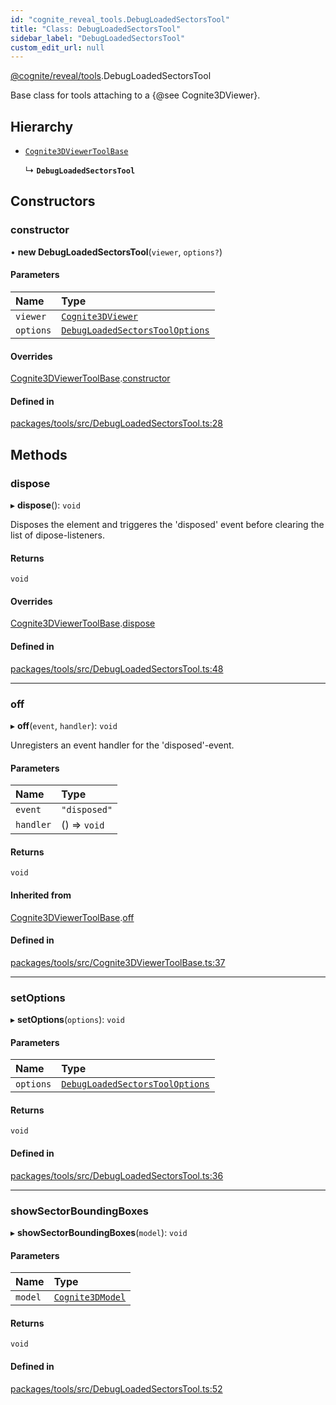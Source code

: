 ```yaml
---
id: "cognite_reveal_tools.DebugLoadedSectorsTool"
title: "Class: DebugLoadedSectorsTool"
sidebar_label: "DebugLoadedSectorsTool"
custom_edit_url: null
---
```


[@cognite/reveal/tools](../modules/cognite_reveal_tools.md).DebugLoadedSectorsTool

Base class for tools attaching to a {@see Cognite3DViewer}.

## Hierarchy

- [`Cognite3DViewerToolBase`](cognite_reveal_tools.Cognite3DViewerToolBase.md)

  ↳ **`DebugLoadedSectorsTool`**

## Constructors

### constructor

• **new DebugLoadedSectorsTool**(`viewer`, `options?`)

#### Parameters

| Name | Type |
| :------ | :------ |
| `viewer` | [`Cognite3DViewer`](cognite_reveal.Cognite3DViewer.md) |
| `options` | [`DebugLoadedSectorsToolOptions`](../modules/cognite_reveal_tools.md#debugloadedsectorstooloptions) |

#### Overrides

[Cognite3DViewerToolBase](cognite_reveal_tools.Cognite3DViewerToolBase.md).[constructor](cognite_reveal_tools.Cognite3DViewerToolBase.md#constructor)

#### Defined in

[packages/tools/src/DebugLoadedSectorsTool.ts:28](https://github.com/cognitedata/reveal/blob/8cfa4004b/viewer/packages/tools/src/DebugLoadedSectorsTool.ts#L28)

## Methods

### dispose

▸ **dispose**(): `void`

Disposes the element and triggeres the 'disposed' event before clearing the list
of dipose-listeners.

#### Returns

`void`

#### Overrides

[Cognite3DViewerToolBase](cognite_reveal_tools.Cognite3DViewerToolBase.md).[dispose](cognite_reveal_tools.Cognite3DViewerToolBase.md#dispose)

#### Defined in

[packages/tools/src/DebugLoadedSectorsTool.ts:48](https://github.com/cognitedata/reveal/blob/8cfa4004b/viewer/packages/tools/src/DebugLoadedSectorsTool.ts#L48)

___

### off

▸ **off**(`event`, `handler`): `void`

Unregisters an event handler for the 'disposed'-event.

#### Parameters

| Name | Type |
| :------ | :------ |
| `event` | ``"disposed"`` |
| `handler` | () => `void` |

#### Returns

`void`

#### Inherited from

[Cognite3DViewerToolBase](cognite_reveal_tools.Cognite3DViewerToolBase.md).[off](cognite_reveal_tools.Cognite3DViewerToolBase.md#off)

#### Defined in

[packages/tools/src/Cognite3DViewerToolBase.ts:37](https://github.com/cognitedata/reveal/blob/8cfa4004b/viewer/packages/tools/src/Cognite3DViewerToolBase.ts#L37)

___

### setOptions

▸ **setOptions**(`options`): `void`

#### Parameters

| Name | Type |
| :------ | :------ |
| `options` | [`DebugLoadedSectorsToolOptions`](../modules/cognite_reveal_tools.md#debugloadedsectorstooloptions) |

#### Returns

`void`

#### Defined in

[packages/tools/src/DebugLoadedSectorsTool.ts:36](https://github.com/cognitedata/reveal/blob/8cfa4004b/viewer/packages/tools/src/DebugLoadedSectorsTool.ts#L36)

___

### showSectorBoundingBoxes

▸ **showSectorBoundingBoxes**(`model`): `void`

#### Parameters

| Name | Type |
| :------ | :------ |
| `model` | [`Cognite3DModel`](cognite_reveal.Cognite3DModel.md) |

#### Returns

`void`

#### Defined in

[packages/tools/src/DebugLoadedSectorsTool.ts:52](https://github.com/cognitedata/reveal/blob/8cfa4004b/viewer/packages/tools/src/DebugLoadedSectorsTool.ts#L52)
